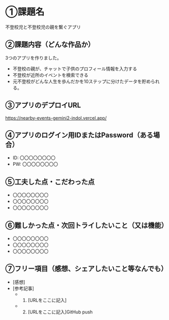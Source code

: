 # ①課題名
不登校児と不登校児の親を繋ぐアプリ

## ②課題内容（どんな作品か）
3つのアプリを作りました。
- 不登校の親が、チャットで子供のプロフィール情報を入力する
- 不登校が近所のイベントを検索できる
- 元不登校がどんな人生を歩んだかを10ステップに分けたデータを貯められる。

## ③アプリのデプロイURL
https://nearby-events-gemini2-indol.vercel.app/

## ④アプリのログイン用IDまたはPassword（ある場合）
- ID: 〇〇〇〇〇〇〇〇
- PW: 〇〇〇〇〇〇〇〇

## ⑤工夫した点・こだわった点
- 〇〇〇〇〇〇〇〇
- 〇〇〇〇〇〇〇〇
- 〇〇〇〇〇〇〇〇

## ⑥難しかった点・次回トライしたいこと（又は機能）
- 〇〇〇〇〇〇〇〇
- 〇〇〇〇〇〇〇〇
- 〇〇〇〇〇〇〇〇

## ⑦フリー項目（感想、シェアしたいこと等なんでも）
- [感想]
- [参考記事]
  - 1. [URLをここに記入]
  - 2. [URLをここに記入]GitHub push
